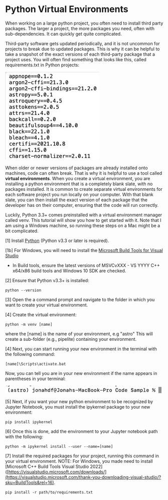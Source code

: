 <h1>Python Virtual Environments</h1>

When working on a large python project, you often need to install third party packages. The larger a project, the more packages you need, often with sub-dependencies. It can quickly get quite complicated. 

Third-party software gets updated periodically, and it is not uncommon for projects to break due to updated packages. This is why it can be helpful to take a snapshot of the exact versions of each third-party package that a project uses. You will often find something that looks like this, called requirements.txt in Python projects:

![requirements.txt](images/requirements.txt.jog.jpg)

When older or newer versions of packages are already installed onto machines, code can often break. That is why it is helpful to use a tool called **virtual environments**. When you create a virtual environment, you are installing a python environment that is a completely blank slate, with no packages installed. It is common to create separate virtual environments for each software project you run locally on your computer. With that blank slate, you can then install the exact version of each package that the developer has on their computer, ensuring that the code will run correctly.

Luckily, Python 3.3+ comes preinstalled with a virtual environment manager called venv. This tutorial will show you how to get started with it. Note that I am using a Windows machine, so running these steps on a Mac might be a bit complicated.

[1] Install [Python](https://www.python.org/ftp/python/3.10.5/python-3.10.5-amd64.exe) (Python v3.3 or later is required).

[1b] For Windows, you will need to install the [Microsoft Build Tools for Visual Studio](https://wiki.python.org/moin/WindowsCompilers#Microsoft_Visual_C.2B-.2B-_14.2_standalone:_Build_Tools_for_Visual_Studio_2019_.28x86.2C_x64.2C_ARM.2C_ARM64.29)
* In Build tools, ensure the latest versions of MSVCvXXX - VS YYYY C++ x64/x86 build tools and Windows 10 SDK are checked.

[2] Ensure that Python v3.3+ is installed:

```
python --version
```

[3] Open the a command prompt and navigate to the folder in which you want to create your virtual environment. 

[4] Create the virtual environment:

```
python -m venv [name]
```

where the [name] is the name of your environment, e.g "astro" This will create a sub-folder (e.g., pipelite) containing your environment.

[4] Next, you can start running your new environment in the terminal with the following command:

```
[name]\Scripts\activate.bat
```

Now, you can tell you are in your new environment if the name appears in parentheses in your terminal:

![python command line](images/python_environment.jpg)

[5] Next, if you want your new python environment to be recognized by Jupyter Notebook, you must install the ipykernel package to your new environment:

```
pip install ipykernel
```

[6] Once this is done, add the environment to your Jupyter notebook path with the following:

```
python -m ipykernel install --user --name=[name]
```

[7] Install the required packages for your project, running this command in your virtual environment. NOTE: For Windows, you made need to install [Microsoft C++ Build Tools Visual Studio 2022]([https://visualstudio.microsoft.com/downloads/](https://visualstudio.microsoft.com/thank-you-downloading-visual-studio/?sku=BuildTools&rel=16).

```
pip install -r path/to/requirements.txt
```
